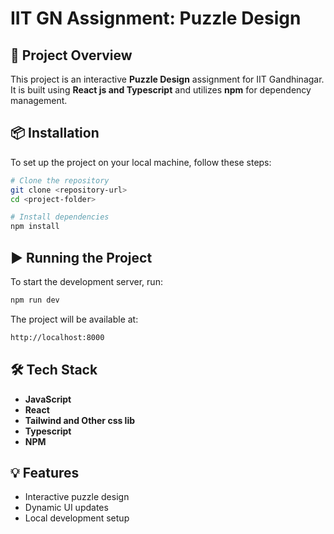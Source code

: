 # IIT GN Assignment: Puzzle Design

## 🚀 Project Overview
This project is an interactive **Puzzle Design** assignment for IIT Gandhinagar. It is built using **React js and Typescript** and utilizes **npm** for dependency management.

## 📦 Installation
To set up the project on your local machine, follow these steps:

```bash
# Clone the repository
git clone <repository-url>
cd <project-folder>

# Install dependencies
npm install
```

## ▶️ Running the Project
To start the development server, run:

```bash
npm run dev
```

The project will be available at:

```bash
http://localhost:8000
```

## 🛠️ Tech Stack
- **JavaScript**
- **React**
- **Tailwind and Other css lib**
- **Typescript**
- **NPM**

## 💡 Features
- Interactive puzzle design
- Dynamic UI updates
- Local development setup

